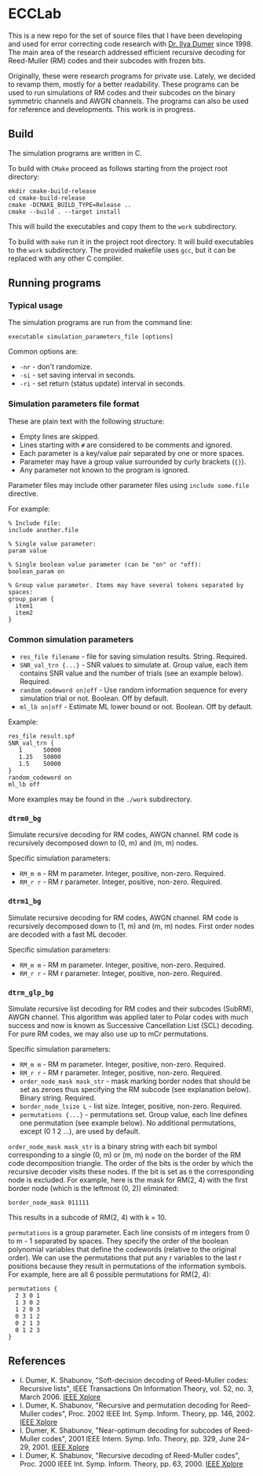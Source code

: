 # ECCLab

This is a new repo for the set of source files that I have been developing and used for
error correcting code research with [Dr. Ilya Dumer](https://www.itsoc.org/profiles/ilyadumer) since 1998.
The main area of the research addressed efficient recursive decoding for Reed-Muller (RM) codes
and their subcodes with frozen bits.
 
Originally, these were research programs for private use. Lately, we decided to revamp them,
mostly for a better readability. These programs can be used to run simulations of RM codes
and their subcodes on the binary symmetric channels and AWGN channels.
The programs can also be used for reference and developments. This work is in  progress.

## Build

The simulation programs are written in C.

To build with `CMake` proceed as follows starting from the project root directory:
```
mkdir cmake-build-release
cd cmake-build-release
cmake -DCMAKE_BUILD_TYPE=Release ..
cmake --build . --target install
```
This will build the executables and copy them to the `work` subdirectory.

To build with `make` run it in the project root directory.
It will build executables to the `work` subdirectory.
The provided makefile uses `gcc`, but it can be replaced with any other C compiler.

## Running programs

### Typical usage

The simulation programs are run from the command line:
```
executable simulation_parameters_file [options]
```
Common options are:
* `-nr` - don't randomize.
* `-si` - set saving interval in seconds.
* `-ri` - set return (status update) interval in seconds.

### Simulation parameters file format

These are plain text with the following structure:
* Empty lines are skipped.
* Lines starting with `#` are considered to be comments and ignored.
* Each parameter is a key/value pair separated by one or more spaces.
* Parameter may have a group value surrounded by curly brackets (`{}`).
* Any parameter not known to the program is ignored. 

Parameter files may include other parameter files using `include some.file` directive.

For example:
```
% Include file:
include another.file

% Single value parameter:
param value

% Single boolean value parameter (can be "on" or "off):
boolean_param on

% Group value parameter. Items may have several tokens separated by spaces:
group_param {
  item1
  item2
}
```

### Common simulation parameters

* `res_file filename` - file for saving simulation results. String. Required.
* `SNR_val_trn {...}` - SNR values to simulate at. Group value,
 each item contains SNR value and the number of trials (see an example below). Required.
* `random_codeword on|off` - Use random information sequence for every simulation trial or not.
 Boolean. Off by default.
* `ml_lb on|off` - Estimate ML lower bound or not. Boolean. Off by default.

Example:
```
res_file result.spf
SNR_val_trn {
   1      50000
   1.25   50000
   1.5    50000
}
random_codeword on
ml_lb off
```

More examples may be found in the `./work` subdirectory.

### `dtrm0_bg`
Simulate recursive decoding for RM codes, AWGN channel. RM code is recursively decomposed
down to (0, m) and (m, m) nodes.

Specific simulation parameters:
* `RM_m m` - RM m parameter. Integer, positive, non-zero. Required.
* `RM_r r` - RM r parameter. Integer, positive, non-zero. Required.

### `dtrm1_bg`
Simulate recursive decoding for RM codes, AWGN channel. RM code is recursively decomposed
down to (1, m) and (m, m) nodes. First order nodes are decoded with a fast ML decoder.

Specific simulation parameters:
* `RM_m m` - RM m parameter. Integer, positive, non-zero. Required.
* `RM_r r` - RM r parameter. Integer, positive, non-zero. Required.

### `dtrm_glp_bg`
Simulate recursive list decoding for RM codes and their subcodes (SubRM), AWGN channel.
This algorithm was applied later to Polar codes with much success
and now is known as Successive Cancellation List (SCL) decoding.
For pure RM codes, we may also use up to mCr permutations.

Specific simulation parameters:
* `RM_m m` - RM m parameter. Integer, positive, non-zero. Required.
* `RM_r r` - RM r parameter. Integer, positive, non-zero. Required.
* `order_node_mask mask_str` - mask marking border nodes that should be set as zeroes
 thus specifying the RM subcode (see explanation below). Binary string. Required.
* `border_node_lsize L` - list size. Integer, positive, non-zero. Required.
* `permutations {...}` - permutations set. Group value, each line
 defines one permutation (see example below). No additional permutations,
 except (0 1 2 ...), are used by default.

`order_node_mask mask_str` is a binary string
with each bit symbol corresponding to a single (0, m) or (m, m) node on the border of
the RM code decomposition triangle. The order of the bits is the order by which the recursive
decoder visits these nodes. If the bit is set as `0` the corresponding node is excluded.
For example, here is the mask for RM(2, 4) with
the first border node (which is the leftmost (0, 2)) eliminated:
```
border_node_mask 011111
```
This results in a subcode of RM(2, 4) with k = 10.

`permutations` is a group parameter. Each line consists of m integers from 0 to m - 1 separated
by spaces. They specify the order of the boolean polynomial variables that define
the codewords (relative to the original order). We can use the permutations that put any r variables
to the last r positions because they result in permutations of the information symbols.
For example, here are all 6 possible permutations for RM(2, 4):
```
permutations {
  2 3 0 1
  1 3 0 2
  1 2 0 3
  0 3 1 2
  0 2 1 3
  0 1 2 3
}
```

## References
* I. Dumer, K. Shabunov, "Soft-decision decoding of Reed-Muller codes: Recursive lists",
 IEEE Transactions On Information Theory, vol. 52, no. 3, March 2006. [IEEE Xplore](https://ieeexplore.ieee.org/document/1603792)
* I. Dumer, K. Shabunov, "Recursive and permutation decoding for Reed-Muller codes",
 Proc. 2002 IEEE Int. Symp. Inform. Theory, pp. 146, 2002. [IEEE Xplore](https://ieeexplore.ieee.org/document/1023418)
* I. Dumer, K. Shabunov, "Near-optimum decoding for subcodes of Reed-Muller codes",
 2001 IEEE Intern. Symp. Info. Theory, pp. 329, June 24–29, 2001. [IEEE Xplore](https://ieeexplore.ieee.org/document/936192/)
* I. Dumer, K. Shabunov, "Recursive decoding of Reed-Muller codes",
 Proc. 2000 IEEE Int. Symp. Inform. Theory, pp. 63, 2000. [IEEE Xplore](https://ieeexplore.ieee.org/document/866353)